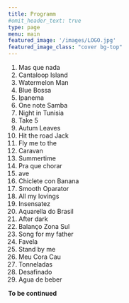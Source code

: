```yaml
---
title: Programm
#omit_header_text: true
type: page
menu: main
featured_image: '/images/LOGO.jpg'
featured_image_class: "cover bg-top"
---
```


1. Mas que nada
2. Cantaloop Island
3. Watermelon Man
4. Blue Bossa
5. Ipanema
6. One note Samba
7. Night in Tunisia
8. Take 5
9. Autum Leaves
10. Hit the road Jack
11. Fly me to the 
12. Caravan
13. Summertime
14. Pra que chorar
15. ave
16. Chiclete con Banana
17. Smooth Oparator
18. All my lovings
19. Insensatez
20. Aquarella do Brasil
21. After dark
22. Balanço Zona Sul
23. Song for my father
24. Favela
25. Stand by me
26. Meu Cora Cau
27. Tonneladas
28. Desafinado
29. Agua de beber

**To be continued**
